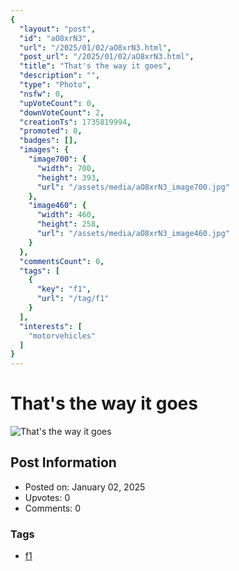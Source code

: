 ```yaml
---
{
  "layout": "post",
  "id": "aO8xrN3",
  "url": "/2025/01/02/aO8xrN3.html",
  "post_url": "/2025/01/02/aO8xrN3.html",
  "title": "That's the way it goes",
  "description": "",
  "type": "Photo",
  "nsfw": 0,
  "upVoteCount": 0,
  "downVoteCount": 2,
  "creationTs": 1735819994,
  "promoted": 0,
  "badges": [],
  "images": {
    "image700": {
      "width": 700,
      "height": 393,
      "url": "/assets/media/aO8xrN3_image700.jpg"
    },
    "image460": {
      "width": 460,
      "height": 258,
      "url": "/assets/media/aO8xrN3_image460.jpg"
    }
  },
  "commentsCount": 0,
  "tags": [
    {
      "key": "f1",
      "url": "/tag/f1"
    }
  ],
  "interests": [
    "motorvehicles"
  ]
}
---
```


# That's the way it goes

![That's the way it goes](/assets/media/aO8xrN3_image700.jpg)

## Post Information

- Posted on: January 02, 2025
- Upvotes: 0
- Comments: 0

### Tags

- [f1](/tag/f1)
